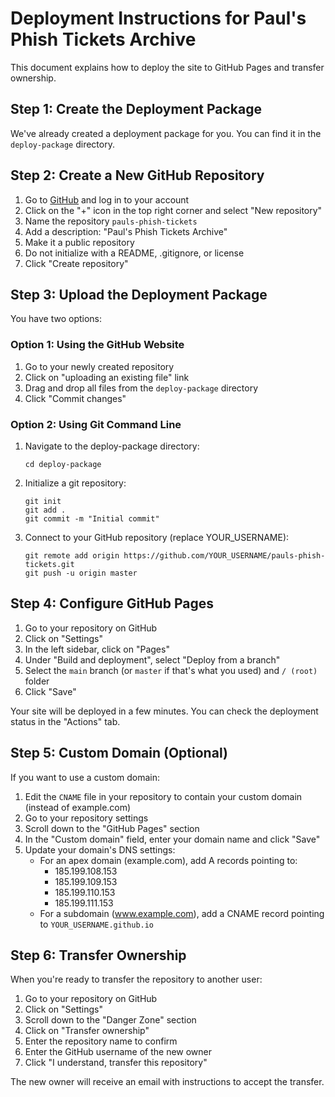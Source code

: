 # Deployment Instructions for Paul's Phish Tickets Archive

This document explains how to deploy the site to GitHub Pages and transfer ownership.

## Step 1: Create the Deployment Package

We've already created a deployment package for you. You can find it in the `deploy-package` directory.

## Step 2: Create a New GitHub Repository

1. Go to [GitHub](https://github.com) and log in to your account
2. Click on the "+" icon in the top right corner and select "New repository"
3. Name the repository `pauls-phish-tickets`
4. Add a description: "Paul's Phish Tickets Archive"
5. Make it a public repository
6. Do not initialize with a README, .gitignore, or license
7. Click "Create repository"

## Step 3: Upload the Deployment Package

You have two options:

### Option 1: Using the GitHub Website

1. Go to your newly created repository
2. Click on "uploading an existing file" link
3. Drag and drop all files from the `deploy-package` directory
4. Click "Commit changes"

### Option 2: Using Git Command Line

1. Navigate to the deploy-package directory:
   ```
   cd deploy-package
   ```

2. Initialize a git repository:
   ```
   git init
   git add .
   git commit -m "Initial commit"
   ```

3. Connect to your GitHub repository (replace YOUR_USERNAME):
   ```
   git remote add origin https://github.com/YOUR_USERNAME/pauls-phish-tickets.git
   git push -u origin master
   ```

## Step 4: Configure GitHub Pages

1. Go to your repository on GitHub
2. Click on "Settings"
3. In the left sidebar, click on "Pages"
4. Under "Build and deployment", select "Deploy from a branch"
5. Select the `main` branch (or `master` if that's what you used) and `/ (root)` folder
6. Click "Save"

Your site will be deployed in a few minutes. You can check the deployment status in the "Actions" tab.

## Step 5: Custom Domain (Optional)

If you want to use a custom domain:

1. Edit the `CNAME` file in your repository to contain your custom domain (instead of example.com)
2. Go to your repository settings
3. Scroll down to the "GitHub Pages" section
4. In the "Custom domain" field, enter your domain name and click "Save"
5. Update your domain's DNS settings:
   - For an apex domain (example.com), add A records pointing to:
     - 185.199.108.153
     - 185.199.109.153
     - 185.199.110.153
     - 185.199.111.153
   - For a subdomain (www.example.com), add a CNAME record pointing to `YOUR_USERNAME.github.io`

## Step 6: Transfer Ownership

When you're ready to transfer the repository to another user:

1. Go to your repository on GitHub
2. Click on "Settings"
3. Scroll down to the "Danger Zone" section
4. Click on "Transfer ownership"
5. Enter the repository name to confirm
6. Enter the GitHub username of the new owner
7. Click "I understand, transfer this repository"

The new owner will receive an email with instructions to accept the transfer. 